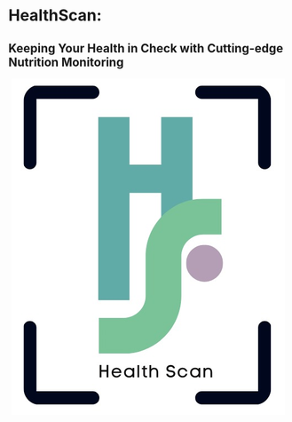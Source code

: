 # HealthScan:
## Keeping Your Health in Check with Cutting-edge Nutrition Monitoring

<div style="text-align:center;">
  <img src="poto/icon_apps.png" alt="HealthScan Logo">
</div>
